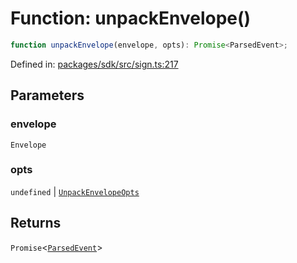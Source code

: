 # Function: unpackEnvelope()

```ts
function unpackEnvelope(envelope, opts): Promise<ParsedEvent>;
```

Defined in: [packages/sdk/src/sign.ts:217](https://github.com/towns-protocol/towns/blob/0db1fd0ac7258e8db8cedfb6183e8eade8284fa1/packages/sdk/src/sign.ts#L217)

## Parameters

### envelope

`Envelope`

### opts

`undefined` | [`UnpackEnvelopeOpts`](../interfaces/UnpackEnvelopeOpts.md)

## Returns

`Promise`\<[`ParsedEvent`](../interfaces/ParsedEvent.md)\>
